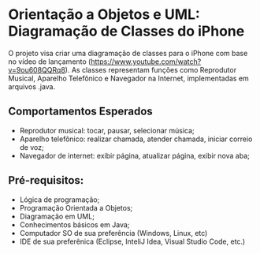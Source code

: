# Orientação a Objetos e UML: Diagramação de Classes do iPhone
O projeto visa criar uma diagramação de classes para o iPhone com base no vídeo de lançamento (https://www.youtube.com/watch?v=9ou608QQRq8). As classes representam funções como Reprodutor Musical, Aparelho Telefônico e Navegador na Internet, implementadas em arquivos .java.

## Comportamentos Esperados
- Reprodutor musical: tocar, pausar, selecionar música;
- Aparelho telefônico: realizar chamada, atender chamada, iniciar correio de voz;
- Navegador de internet: exibir página, atualizar página, exibir nova aba;

## Pré-requisitos:
- Lógica de programação;
- Programação Orientada a Objetos;
- Diagramação em UML;
- Conhecimentos básicos em Java;
- Computador SO de sua preferência (Windows, Linux, etc)
- IDE de sua preferênica (Eclipse, InteliJ Idea, Visual Studio Code, etc.)
